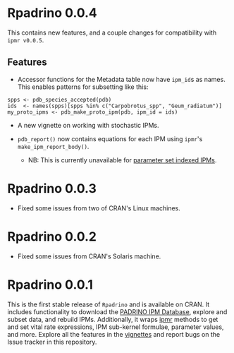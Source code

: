 # Rpadrino 0.0.4

This contains new features, and a couple changes for compatibility with `ipmr v0.0.5`. 

## Features

- Accessor functions for the Metadata table now have `ipm_id`s as names. This enables patterns for subsetting like this:

```
spps <- pdb_species_accepted(pdb)
ids  <- names(spps)[spps %in% c("Carpobrotus_spp", "Geum_radiatum")]
my_proto_ipms <- pdb_make_proto_ipm(pdb, ipm_id = ids)

```

- A new vignette on working with stochastic IPMs.

- `pdb_report()` now contains equations for each IPM using `ipmr`'s `make_ipm_report_body()`. 

    + NB: This is currently unavailable for [parameter set indexed IPMs](https://levisc8.github.io/ipmr/articles/index-notation.html).

# Rpadrino 0.0.3

- Fixed some issues from two of CRAN's Linux machines.

# Rpadrino 0.0.2

- Fixed some issues from CRAN's Solaris machine.

# Rpadrino 0.0.1

This is the first stable release of `Rpadrino` and is available on CRAN. It includes functionality to download the [PADRINO IPM Database](https://github.com/padrinoDB/Padrino), explore and subset data, and rebuild IPMs. Additionally, it wraps [ipmr](https://levisc8.github.io/ipmr/reference/index.html) methods to get and set vital rate expressions, IPM sub-kernel formulae, parameter values, and more. Explore all the features in the [vignettes](https://padrinodb.github.io/Rpadrino/articles/padrino-intro.html) and report bugs on the Issue tracker in this repository.
